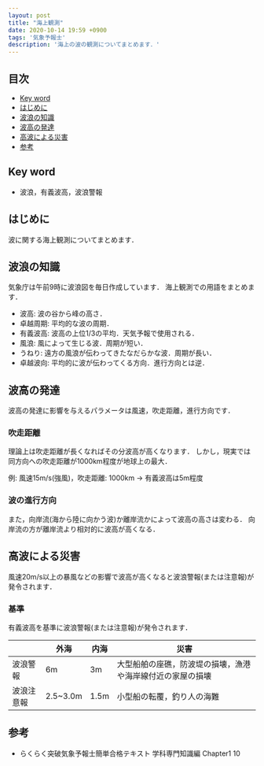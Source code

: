 ```yaml
---
layout: post
title: "海上観測"
date: 2020-10-14 19:59 +0900
tags: '気象予報士'
description: '海上の波の観測についてまとめます．'
---
```


## 目次
- [Key word](#key-word)
- [はじめに](#はじめに)
- [波浪の知識](#波浪の知識)
- [波高の発達](#波高の発達)
- [高波による災害](#高波による災害)
- [参考](#参考)

## Key word
- 波浪，有義波高，波浪警報

## はじめに
波に関する海上観測についてまとめます．

## 波浪の知識
気象庁は午前9時に波浪図を毎日作成しています．
海上観測での用語をまとめます．

- 波高: 波の谷から峰の高さ．
- 卓越周期: 平均的な波の周期．
- 有義波高: 波高の上位1/3の平均．天気予報で使用される．
- 風浪: 風によって生じる波．周期が短い．
- うねり: 遠方の風浪が伝わってきたなだらかな波．周期が長い．
- 卓越波向: 平均的に波が伝わってくる方向．進行方向とは逆．

## 波高の発達
波高の発達に影響を与えるパラメータは風速，吹走距離，進行方向です．

### 吹走距離
理論上は吹走距離が長くなればその分波高が高くなります．
しかし，現実では同方向への吹走距離が1000km程度が地球上の最大．

例: 風速15m/s(強風)，吹走距離: 1000km -> 有義波高は5m程度

### 波の進行方向
また，向岸流(海から陸に向かう波)か離岸流かによって波高の高さは変わる．
向岸流の方が離岸流より相対的に波高が高くなる．

## 高波による災害
風速20m/s以上の暴風などの影響で波高が高くなると波浪警報(または注意報)が発令されます．

### 基準
有義波高を基準に波浪警報(または注意報)が発令されます．

| | 外海 | 内海 |災害|
|---|---|---|---|
|波浪警報|6m |3m|大型船舶の座礁，防波堤の損壊，漁港や海岸線付近の家屋の損壊|
|波浪注意報|2.5~3.0m|1.5m|小型船の転覆，釣り人の海難|


## 参考
- らくらく突破気象予報士簡単合格テキスト 学科専門知識編 Chapter1 10
